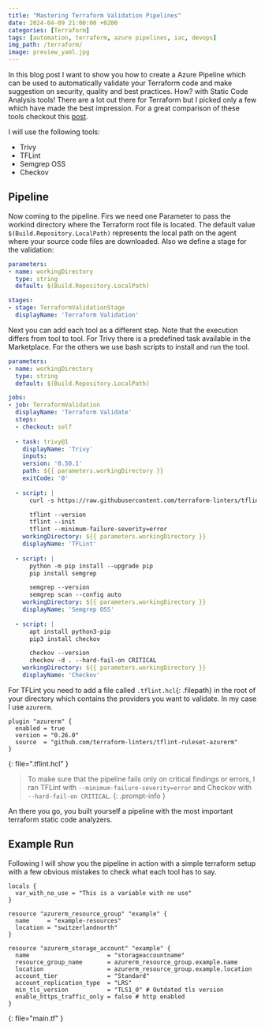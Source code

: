 ```yaml
---
title: "Mastering Terraform Validation Pipelines"
date: 2024-04-09 21:00:00 +0200 
categories: [Terraform]
tags: [automation, terraform, azure pipelines, iac, devops]
img_path: /terraform/
image: preview_yaml.jpg
---
```


In this blog post I want to show you how to create a Azure Pipeline which can be used to automatically validate your Terraform code and make suggestion on security, quality and best practices. How? with Static Code Analysis tools! There are a lot out there for Terraform but I picked only a few which have made the best impression. For a great comparison of these tools checkout this [post](https://devdosvid.blog/2024/04/16/a-deep-dive-into-terraform-static-code-analysis-tools-features-and-comparisons/).

I will use the following tools: 
- Trivy
- TFLint
- Semgrep OSS
- Checkov

## Pipeline
Now coming to the pipeline. Firs we need one Parameter to pass the workind directory where the Terraform root file is located. The default value `$(Build.Repository.LocalPath)` represents the local path on the agent where your source code files are downloaded. Also we define a stage for the validation:
```yaml
parameters:
- name: workingDirectory
  type: string
  default: $(Build.Repository.LocalPath)

stages:
- stage: TerraformValidationStage
  displayName: 'Terraform Validation'
```

Next you can add each tool as a different step. Note that the execution differs from tool to tool. For Trivy there is a predefined task available in the Marketplace. For the others we use bash scripts to install and run the tool.
```yaml
parameters:
- name: workingDirectory
  type: string
  default: $(Build.Repository.LocalPath)

jobs:
- job: TerraformValidation
  displayName: 'Terraform Validate'
  steps:
  - checkout: self 
  
  - task: trivy@1
    displayName: 'Trivy'
    inputs:
    version: '0.50.1'
    path: ${{ parameters.workingDirectory }}
    exitCode: '0'
  
  - script: |
      curl -s https://raw.githubusercontent.com/terraform-linters/tflint/master/install_linux.sh | bash

      tflint --version
      tflint --init
      tflint --minimum-failure-severity=error
    workingDirectory: ${{ parameters.workingDirectory }}
    displayName: 'TFLint'
  
  - script: |
      python -m pip install --upgrade pip
      pip install semgrep

      semgrep --version
      semgrep scan --config auto
    workingDirectory: ${{ parameters.workingDirectory }}
    displayName: 'Semgrep OSS'
  
  - script: |
      apt install python3-pip
      pip3 install checkov

      checkov --version
      checkov -d . --hard-fail-on CRITICAL
    workingDirectory: ${{ parameters.workingDirectory }}
    displayName: 'Checkov'
```

For TFLint you need to add a file called `.tflint.hcl`{: .filepath} in the root of your directory which contains the providers you want to validate. In my case I use `azurerm`.
```hcl
plugin "azurerm" {
  enabled = true
  version = "0.26.0"
  source  = "github.com/terraform-linters/tflint-ruleset-azurerm"
}
```
{: file=".tflint.hcl" }

> To make sure that the pipeline fails only on critical findings or errors, I ran TFLint with `--minimum-failure-severity=error` and Checkov with `--hard-fail-on CRITICAL`.
{: .prompt-info }

An there you go, you built yourself a pipeline with the most important terraform static code analyzers.

## Example Run
Following I will show you the pipeline in action with a simple terraform setup with a few obvious mistakes to check what each tool has to say.

```hcl
locals {
  var_with_no_use = "This is a variable with no use"
}

resource "azurerm_resource_group" "example" {
  name     = "example-resources"
  location = "switzerlandnorth"
}

resource "azurerm_storage_account" "example" {
  name                      = "storageaccountname"
  resource_group_name       = azurerm_resource_group.example.name
  location                  = azurerm_resource_group.example.location
  account_tier              = "Standard"
  account_replication_type  = "LRS"
  min_tls_version           = "TLS1_0" # Outdated tls version
  enable_https_traffic_only = false # http enabled
}

```
{: file="main.tf" }
